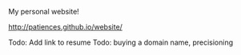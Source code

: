 My personal website! 

http://patiences.github.io/website/

Todo: Add link to resume 
Todo: buying a domain name, precisioning
